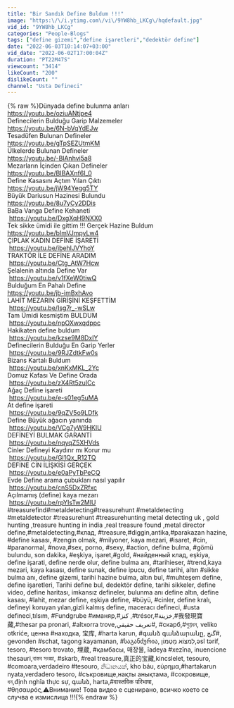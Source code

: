 ```yaml
---
title: "Bir Sandık Define Buldum !!!"
image: "https:\/\/i.ytimg.com\/vi\/9YW8hb_LKCg\/hqdefault.jpg"
vid_id: "9YW8hb_LKCg"
categories: "People-Blogs"
tags: ["define gizemi","define işaretleri","dedektör define"]
date: "2022-06-03T10:14:07+03:00"
vid_date: "2022-06-02T17:00:04Z"
duration: "PT22M47S"
viewcount: "3414"
likeCount: "200"
dislikeCount: ""
channel: "Usta Defineci"
---
```

{% raw %}Dünyada define bulunma anları<br /><a rel="nofollow" target="blank" href="https://youtu.be/oziuANtjpe4">https://youtu.be/oziuANtjpe4</a><br />Definecilerin Bulduğu Garip Malzemeler<br /><a rel="nofollow" target="blank" href="https://youtu.be/6N-bVqYdEJw">https://youtu.be/6N-bVqYdEJw</a><br />Tesadüfen Bulunan Defineler<br /><a rel="nofollow" target="blank" href="https://youtu.be/gTpSEZUtmKM">https://youtu.be/gTpSEZUtmKM</a><br />Ülkelerde Bulunan Defineler<br /><a rel="nofollow" target="blank" href="https://youtu.be/-BlAnhvi5a8">https://youtu.be/-BlAnhvi5a8</a><br />Mezarların İçinden Çıkan Defineler<br /><a rel="nofollow" target="blank" href="https://youtu.be/BIBAXnf6I_0">https://youtu.be/BIBAXnf6I_0</a><br />Define Kasasını Açtım Yılan Çıktı<br /><a rel="nofollow" target="blank" href="https://youtu.be/jW94Yegg5TY">https://youtu.be/jW94Yegg5TY</a><br />Büyük Dariusun Hazinesi Bulundu<br /><a rel="nofollow" target="blank" href="https://youtu.be/8u7yCy2DDis">https://youtu.be/8u7yCy2DDis</a><br />BaBa Vanga Define Kehaneti <br /> <a rel="nofollow" target="blank" href="https://youtu.be/DxgXqH9NXX0">https://youtu.be/DxgXqH9NXX0</a><br />Tek sikke ümidi ile gittim !!! Gerçek Hazine Buldum<br /><a rel="nofollow" target="blank" href="https://youtu.be/bImVJmpyLw4">https://youtu.be/bImVJmpyLw4</a><br />ÇIPLAK KADIN DEFİNE İŞARETİ<br /> <a rel="nofollow" target="blank" href="https://youtu.be/ibehlJVYhoY">https://youtu.be/ibehlJVYhoY</a><br />TRAKTÖR İLE DEFİNE ARADIM<br /> <a rel="nofollow" target="blank" href="https://youtu.be/Ctg_AtW7Hcw">https://youtu.be/Ctg_AtW7Hcw</a><br />Şelalenin altında Define Var <br /> <a rel="nofollow" target="blank" href="https://youtu.be/v1fXeW0tiwQ">https://youtu.be/v1fXeW0tiwQ</a><br />Bulduğum En Pahalı Define<br /><a rel="nofollow" target="blank" href="https://youtu.be/jb-imBxhAvo">https://youtu.be/jb-imBxhAvo</a><br />LAHİT MEZARIN GİRİŞİNİ KEŞFETTİM<br /> <a rel="nofollow" target="blank" href="https://youtu.be/Isg7r_-wSLw">https://youtu.be/Isg7r_-wSLw</a><br />Tam Ümidi kesmiştim BULDUM<br /> <a rel="nofollow" target="blank" href="https://youtu.be/npOXwxqdppc">https://youtu.be/npOXwxqdppc</a><br />Hakikaten define buldum<br /> <a rel="nofollow" target="blank" href="https://youtu.be/kzse9M8DxIY">https://youtu.be/kzse9M8DxIY</a><br />Definecilerin Bulduğu En Garip Yerler<br /> <a rel="nofollow" target="blank" href="https://youtu.be/9RJZdtkFw0s">https://youtu.be/9RJZdtkFw0s</a><br />Bizans Kartalı Buldum<br /> <a rel="nofollow" target="blank" href="https://youtu.be/xnKxMKL_2Yc">https://youtu.be/xnKxMKL_2Yc</a><br />Domuz Kafası Ve Define Orada<br /> <a rel="nofollow" target="blank" href="https://youtu.be/zX4Rt5zuICc">https://youtu.be/zX4Rt5zuICc</a><br />Ağaç Define işareti<br /> <a rel="nofollow" target="blank" href="https://youtu.be/e-s01eg5uMA">https://youtu.be/e-s01eg5uMA</a><br />At define işareti<br /> <a rel="nofollow" target="blank" href="https://youtu.be/9qZV5o9LDfk">https://youtu.be/9qZV5o9LDfk</a><br />Define Büyük ağacın yanında<br /> <a rel="nofollow" target="blank" href="https://youtu.be/VCg7yW9HKIU">https://youtu.be/VCg7yW9HKIU</a><br />DEFİNEYİ BULMAK GARANTİ<br /> <a rel="nofollow" target="blank" href="https://youtu.be/nqyqZ5XHVds">https://youtu.be/nqyqZ5XHVds</a><br />Cinler Defineyi Kaydırır mı Korur mu<br /> <a rel="nofollow" target="blank" href="https://youtu.be/Gl1Qx_R12TQ">https://youtu.be/Gl1Qx_R12TQ</a><br />DEFİNE CİN İLİŞKİSİ GERÇEK<br /> <a rel="nofollow" target="blank" href="https://youtu.be/e0aPyTbPeCQ">https://youtu.be/e0aPyTbPeCQ</a><br />Evde Define arama çubukları nasıl yapılır<br /> <a rel="nofollow" target="blank" href="https://youtu.be/cnS5DxZRfxc">https://youtu.be/cnS5DxZRfxc</a><br />Açılmamış (define) kaya mezarı<br /> <a rel="nofollow" target="blank" href="https://youtu.be/rpYIsTw2MlU">https://youtu.be/rpYIsTw2MlU</a><br />#treasurefind#metaldetecting#treasurehunt #metaldetecting #metaldetector #treasurehunt #treasurehunting metal detecting uk , gold hunting ,treasure hunting in india ,real treasure found ,metal director define,#metaldetecting,#клад, #treasure,#diggin,antika,#parakazan hazine, #define kasası, #zengin olmak, #milyoner, kaya mezari, #isaret, #cin, #paranormal, #nova,#sex, porno, #sexy, #action, define bulma, #gömü bulundu, son dakika, #eşkiya, işaret,#gold, #найденный клад, eşkiya, define işarati, define nerde olur, define bulma anı, #tarihieser, #trend,kaya mezari, kaya kasası, define sunak, define ipucu, define tarihi, altın #sikke bulma anı, define gizemi, tarihi hazine bulma, altın bul, #muhteşem define, define işaretleri, Tarihi define bul, dedektör define, tarihi sikkeler, define video, define haritası, imkansız defineler, bulunma anı define altın, define kasası, #lahit, mezar define, eşkiya define, #büyü, #cinler, define kralı, defineyi koruyan yılan,gizli kalmış define, maceracı defineci, #usta defineci,tılsım, #Fundgrube #иманяр,#كنز ,#trésor,#خزينة,#我發現寶藏,#thesar pa pronari, #altxorra trove,تعريف حقيقي#, #скарб,#গুপ্তধন, veliko otkriće, ценна #находка, 宝库, #harta karun, #գանձ գանձարանը, گنج#, gevonden #schat, tagong kayamanan, #საგანძურია, לִמצוֹא מַטְמוֹן,əsl tərif, tesoro, #tesoro trovato, 埋蔵, #қамбасы, 매장물, îadeya #xezîna, inuencione thesauri,বাস্তব সংজ্ঞা, #skarb, #real treasure,真正的宝藏,kincslelet, tesouro, #comoara,verdadeiro #tesouro, නිධානයක්, kho báu, εύρημα,#hartakarun nyata,verdadero tesoro, #съкровище,нақты анықтама, #сокровище, ধন,định nghĩa thực sự, գանձ, harta,#वास्तविक परिभाषा, #θησαυρός,⚠️Внимание! Това видео е сценирано, всичко което се случва е измислица !!!{% endraw %}
